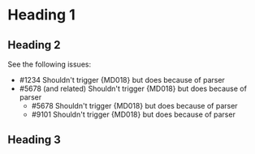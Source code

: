 # Heading 1

## Heading 2

See the following issues:

* #1234 Shouldn't trigger {MD018} but does because of parser
* #5678 (and related) Shouldn't trigger {MD018} but does because of parser
  * #5678 Shouldn't trigger {MD018} but does because of parser
  * #9101 Shouldn't trigger {MD018} but does because of parser

## Heading 3

